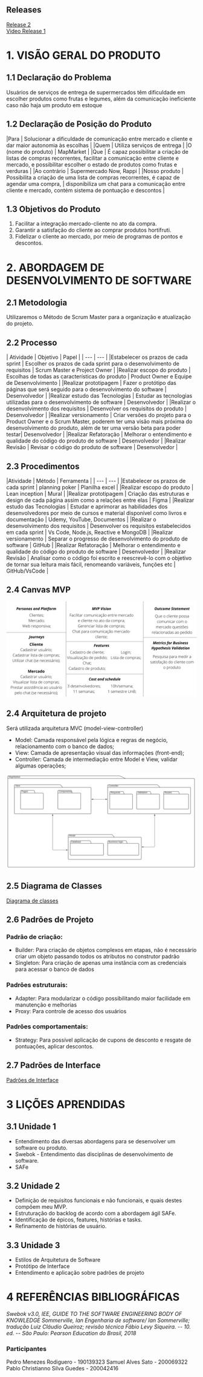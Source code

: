 
## Releases
[Release 2](https://github.com/FGAUnB-MDS-GM/2021.2-MapMarket/blob/main/docs/mod2.md)
<br>
[Video Release 1](https://youtu.be/vI5FVXeP3TQ)

# 1. VISÃO GERAL DO PRODUTO
## 1.1 Declaração do Problema
Usuários de serviços de entrega de supermercados têm dificuldade em escolher produtos como frutas e legumes, além da comunicação ineficiente caso não haja um produto em estoque

## 1.2 Declaração de Posição do Produto

|Para | Solucionar a dificuldade de comunicação entre mercado e cliente e dar maior autonomia às escolhas |
|Quem | Utiliza serviços de entrega |
|O (nome do produto) | MapMarket |
|Que | É capaz possibilitar a criação de listas de compras recorrentes, facilitar a comunicação entre cliente e mercado, e possibilitar escolher o estado de produtos como frutas e verduras |
|Ao contrário | Supermercado Now, Rappi |
|Nosso produto | Possibilita a criação de uma lista de compras recorrentes, é capaz de agendar uma compra,               |
disponibiliza um chat para a comunicação entre cliente e mercado, contém sistema de pontuação e descontos |

## 1.3 Objetivos do Produto
1. Facilitar a integração mercado-cliente no ato da compra.
2. Garantir a satisfação do cliente ao comprar produtos hortifruti.
3. Fidelizar o cliente ao mercado, por meio de programas de pontos e descontos.

# 2. ABORDAGEM DE DESENVOLVIMENTO DE SOFTWARE
## 2.1 Metodologia
Utilizaremos o Método de Scrum Master para a organização e atualização do projeto.

## 2.2 Processo

| Atividade | Objetivo | Papel |
| --- | --- |
|Estabelecer os prazos de cada sprint | Escolher os prazos de cada sprint para o desenvolvimento de requisitos | Scrum Master e Project Owner |
|Realizar escopo do produto | Escolhas de todas as características do produto | Product Owner e Equipe de Desenvolvimento |
|Realizar prototipagem | Fazer o protótipo das páginas que será seguido para o desenvolvimento do software | Desenvolvedor |
|Realizar estudo das Tecnologias | Estudar as tecnologias utilizadas para o desenvolvimento de software | Desenvolvedor |
|Realizar o desenvolvimento dos requisitos | Desenvolver os requisitos do produto | Desenvolvedor |
|Realizar versionamento | Criar versões do projeto para o Product Owner e o Scrum Master, poderem ter uma visão mais próxima do desenvolvimento do produto, além de ter uma versão beta para poder testar| Desenvolvedor |
|Realizar Refatoração | Melhorar o entendimento e qualidade do código do produto de software | Desenvolvedor |
|Realizar Revisão | Revisar o código do produto de software | Desenvolvedor |

## 2.3 Procedimentos

|Atividade | Método | Ferramenta |
| --- | --- |
|Estabelecer os prazos de cada sprint | planning poker | Planilha excel |
|Realizar escopo do produto | Lean inception | Mural |
|Realizar prototipagem | Criação das estruturas e design de cada página assim como a relações entre elas | Figma |
|Realizar estudo das Tecnologias | Estudar e aprimorar as habilidades dos desenvolvedores por meio de cursos e material disponível como livros e documentação | Udemy, YouTube, Documentos |
|Realizar o desenvolvimento dos requisitos | Desenvolver os requisitos estabelecidos em cada sprint | Vs Code, Node.js, Reactive e MongoDB |
|Realizar versionamento | Separar o progresso de desenvolvimento do produto de software | GitHub |
|Realizar Refatoração | Melhorar o entendimento e qualidade do código do produto de software | Desenvolvedor |
|Realizar Revisão | Analisar como o código foi escrito e reescrevê-lo com o objetivo de tornar sua leitura mais fácil, renomeando variáveis, funções etc | GitHub/VsCode |


## 2.4 Canvas MVP
<img src="docs/Canvas MVP (1).png" alt="Canvas MVP" class="inline"/>

## 2.4 Arquitetura de projeto
Será utilizada arquitetura MVC (model-view-controller)
  - Model: Camada responsável pela lógica e regras de negócio, relacionamento com o banco de dados;
  - View: Camada de apresentação visual das informações (front-end);
  - Controller: Camada de intermediação entre Model e View, validar algumas operações;
<img src="docs/arquiteturaMVC.png" alt="Arquitetura MVC" class="inline"/>

## 2.5 Diagrama de Classes
[Diagrama de classes](docs/diagramaDeClasses.png)

## 2.6 Padrões de Projeto
### Padrão de criação:
- Builder: Para criação de objetos complexos em etapas, não é necessário criar um objeto passando todos os atributos no construtor padrão
- Singleton: Para criação de apenas uma instância com as credenciais para acessar o banco de dados
### Padrões estruturais:
- Adapter: Para modularizar o código possibilitando maior facilidade em manutenção e melhorias
- Proxy: Para controle de acesso dos usuários
### Padrões comportamentais:
- Strategy: Para possível aplicação de cupons de desconto e resgate de pontuações, aplicar descontos.

## 2.7 Padrões de Interface
[Padrões de Interface](https://github.com/FGAUnB-MDS-GM/2021.2-MapMarket/blob/main/docs/Padr%C3%B5es%20da%20Interface.md)

# 3 LIÇÕES APRENDIDAS
## 3.1 Unidade 1
- Entendimento das diversas abordagens para se desenvolver um software ou produto.
- Swebok - Entendimento das disciplinas de desenvolvimento de software.
- SAFe

## 3.2 Unidade 2
- Definição de requisitos funcionais e não funcionais, e quais destes compõem meu MVP.
- Estruturação do backlog de acordo com a abordagem ágil SAFe.
- Identificação de épicos, features, histórias e tasks.
- Refinamento de histórias de usuário.

## 3.3 Unidade 3
- Estilos de Arquitetura de Software
- Protótipo de Interface
- Entendimento e aplicação sobre padrões de projeto


# 4 REFERÊNCIAS BIBLIOGRÁFICAS
_Swebok v3.0, IEE, GUIDE TO THE SOFTWARE ENGINEERING BODY OF KNOWLEDGE
Sommerville, Ian Engenharia de software/ Ian Sommerville; tradução Luiz
Cláudio Queiroz; revisão técnica Fábio Levy Siqueira. -- 10. ed. -- São Paulo:
Pearson Education do Brasil, 2018_

### Participantes
Pedro Menezes Rodiguero - 190139323
Samuel Alves Sato - 200069322
Pablo Christianno Silva Guedes - 200042416
